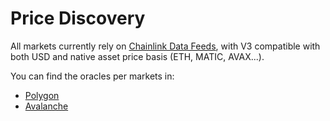 # Price Discovery

All markets currently rely on [Chainlink Data Feeds](https://data.chain.link/), with V3 compatible with both USD and native asset price basis (ETH, MATIC, AVAX...).



You can find the oracles per markets in:

* [Polygon](polygon.md)
* [Avalanche](avalanche.md)



